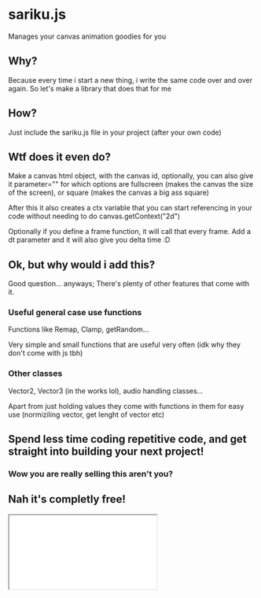 # sariku.js

Manages your canvas animation goodies for you

## Why?

Because every time i start a new thing, i write the same code over and over again. So let's make a library that does that for me

## How?

Just include the sariku.js file in your project (after your own code)

## Wtf does it even do?

Make a canvas html object, with the canvas id, optionally, you can also give it parameter="" for which options are fullscreen (makes the canvas the size of the screen), or square (makes the canvas a big ass square)

After this it also creates a ctx variable that you can start referencing in your code without needing to do canvas.getContext("2d")

Optionally if you define a frame function, it will call that every frame. Add a dt parameter and it will also give you delta time :D

## Ok, but why would i add this?

Good question... anyways;
There's plenty of other features that come with it.

### Useful general case use functions

Functions like Remap, Clamp, getRandom...

Very simple and small functions that are useful very often (idk why they don't come with js tbh)

### Other classes

Vector2, Vector3 (in the works lol), audio handling classes...

Apart from just holding values they come with functions in them for easy use (normiziling vector, get lenght of vector etc)

## **Spend less time coding repetitive code, and get straight into building your next project!**

### Wow you are really selling this aren't you?

## Nah it's completly free!

<iframe src="docs/getLength/index.html">
